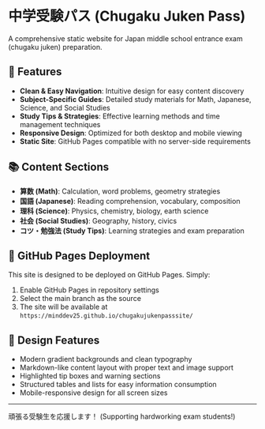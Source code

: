 # 中学受験パス (Chugaku Juken Pass)

A comprehensive static website for Japan middle school entrance exam (chugaku juken) preparation.

## 🎯 Features

- **Clean & Easy Navigation**: Intuitive design for easy content discovery
- **Subject-Specific Guides**: Detailed study materials for Math, Japanese, Science, and Social Studies
- **Study Tips & Strategies**: Effective learning methods and time management techniques
- **Responsive Design**: Optimized for both desktop and mobile viewing
- **Static Site**: GitHub Pages compatible with no server-side requirements

## 📚 Content Sections

- **算数 (Math)**: Calculation, word problems, geometry strategies
- **国語 (Japanese)**: Reading comprehension, vocabulary, composition
- **理科 (Science)**: Physics, chemistry, biology, earth science
- **社会 (Social Studies)**: Geography, history, civics
- **コツ・勉強法 (Study Tips)**: Learning strategies and exam preparation

## 🚀 GitHub Pages Deployment

This site is designed to be deployed on GitHub Pages. Simply:

1. Enable GitHub Pages in repository settings
2. Select the main branch as the source
3. The site will be available at `https://minddev25.github.io/chugakujukenpasssite/`

## 🎨 Design Features

- Modern gradient backgrounds and clean typography
- Markdown-like content layout with proper text and image support
- Highlighted tip boxes and warning sections
- Structured tables and lists for easy information consumption
- Mobile-responsive design for all screen sizes

---

頑張る受験生を応援します！ (Supporting hardworking exam students!)